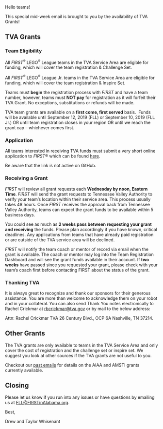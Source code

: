 Hello teams!

This special mid-week email is brought to you by the availability of TVA Grants!

## TVA Grants

### Team Eligibility

All *FIRST*<sup>&reg;</sup> LEGO<sup>&reg;</sup> League teams in the TVA Service Area are eligible for funding, which will cover the team registration & Challenge Set. 

All *FIRST*<sup>&reg;</sup> LEGO<sup>&reg;</sup> League Jr. teams in the TVA Service Area are eligible for funding, which will cover the team registration & Inspire Set. 

Teams must **begin** the registration process with *FIRST* and have a team number, however, teams must **NOT pay** for registration as it will forfeit their TVA Grant. No exceptions, substitutions or refunds will be made.

TVA team grants are available on a **first come, first served** basis.  Funds will be available until September 12, 2019 (FLL) or September 10, 2019 (FLL Jr.) OR until team registration closes in your region OR until we reach the grant cap – whichever comes first.  

### Application

All teams interested in receiving TVA funds must submit a very short online application to *FIRST*® which can be found [here]().

Be aware that the link is not active on GitHub.

### Receiving a Grant

*FIRST* will review all grant requests each **Wednesday by noon, Eastern Time**. *FIRST* will send the grant requests to Tennessee Valley Authority to verify your team’s location within their service area. This process usually takes 48 hours. Once *FIRST* receives the approval back from Tennessee Valley Authority, teams can expect the grant funds to be available within 5 business days.

You could see as much as **2 weeks pass between requesting your grant and receiving** the funds. Please plan accordingly if you have known, critical deadlines. Any applications from teams that have already paid registration or are outside of the TVA service area will be declined.

*FIRST* will notify the team coach or mentor of record via email when the grant is available. The coach or mentor may log into the Team Registration Dashboard and will see the grant funds available in their account. If **two weeks** have passed since you requested your grant, please check with your team’s coach first before contacting FIRST about the status of the grant.

### Thanking TVA
It is always great to recognize and thank our sponsors for their generous assistance. You are more than welcome to acknowledge them on your robot and in your collateral. You can also send Thank You notes electronically to Rachel Crickmar at rbcrickmar@tva.gov or by mail to the below address:

  Attn: Rachel Crickmar
  TVA
  26 Century Blvd., OCP 6A
  Nashville, TN 37214. 

## Other Grants

The TVA grants are only available to teams in the TVA Service Area and only cover the cost of registration and the challenge set or inspire set. We suggest you look at other sources if the TVA grants are not useful to you.

Checkout our [past emails](https://github.com/drewwhis/alabama-first-lego-league/tree/master/2019-2020/email-blasts) for details on the AIAA and AMSTI grants currently available.

## Closing

Please let us know if you run into any issues or have questions by emailing us at FLL@FIRSTinAlabama.org.

Best,

Drew and Taylor Whisenant